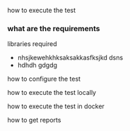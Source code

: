 how to execute the test
               
### what are the requirements ### 

libraries required 

* nhsjkewehkhksaksakkasfksjkd dsns
* hdhdh gdgdg

how to configure the test 

how to execute the test locally 

how to execute the test in docker

how to get reports
 